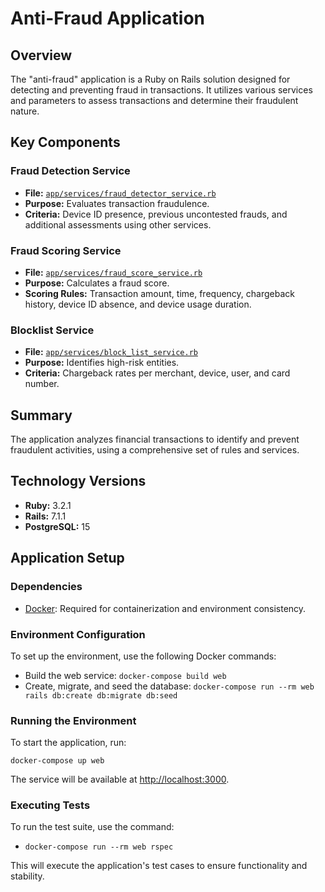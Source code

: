 # Anti-Fraud Application

## Overview
The "anti-fraud" application is a Ruby on Rails solution designed for detecting and preventing fraud in transactions. It utilizes various services and parameters to assess transactions and determine their fraudulent nature.

## Key Components

### Fraud Detection Service
- **File:** [`app/services/fraud_detector_service.rb`](https://github.com/glaucomorandini/anti-fraud/blob/main/app/services/fraud_detector_service.rb)
- **Purpose:** Evaluates transaction fraudulence.
- **Criteria:** Device ID presence, previous uncontested frauds, and additional assessments using other services.

### Fraud Scoring Service
- **File:** [`app/services/fraud_score_service.rb`](https://github.com/glaucomorandini/anti-fraud/blob/main/app/services/fraud_score_service.rb)
- **Purpose:** Calculates a fraud score.
- **Scoring Rules:** Transaction amount, time, frequency, chargeback history, device ID absence, and device usage duration.

### Blocklist Service
- **File:** [`app/services/block_list_service.rb`](https://github.com/glaucomorandini/anti-fraud/blob/main/app/services/block_list_service.rb)
- **Purpose:** Identifies high-risk entities.
- **Criteria:** Chargeback rates per merchant, device, user, and card number.

## Summary
The application analyzes financial transactions to identify and prevent fraudulent activities, using a comprehensive set of rules and services.

## Technology Versions

- **Ruby:** 3.2.1
- **Rails:** 7.1.1
- **PostgreSQL:** 15

## Application Setup

### Dependencies

- [Docker](https://www.docker.com/): Required for containerization and environment consistency.

### Environment Configuration

To set up the environment, use the following Docker commands:

- Build the web service: `docker-compose build web`
- Create, migrate, and seed the database: `docker-compose run --rm web rails db:create db:migrate db:seed`

### Running the Environment

To start the application, run:

`docker-compose up web`

The service will be available at [http://localhost:3000](http://localhost:3000).

### Executing Tests

To run the test suite, use the command:

- `docker-compose run --rm web rspec`

This will execute the application's test cases to ensure functionality and stability.
